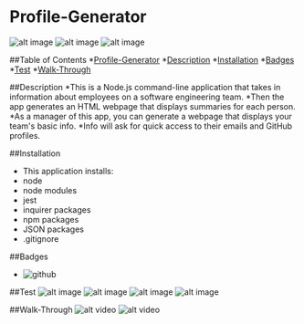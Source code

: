 # Profile-Generator

![alt image](../output/2021-08-03.(8)png)
![alt image](../output/2021-08-03.(9)png)
![alt image](../output/2021-08-03.(10)png)

##Table of Contents
*[Profile-Generator](#Profile-Generator)
*[Description](#Description)
*[Installation](#Installation)
*[Badges](#Badges)
*[Test](#Test)
*[Walk-Through](#Walk-Through)

##Description
*This is a Node.js command-line application that takes in information about employees on a software engineering team.
*Then the app generates an HTML webpage that displays summaries for each person.
*As a manager of this app, you can generate a webpage that displays your team's basic info.
*Info will ask for quick access to their emails and GitHub profiles.

##Installation
* This application installs:
* node
* node modules
* jest
* inquirer packages
* npm packages
* JSON packages
* .gitignore

##Badges
* ![github](https://github.com/Maalie04/Profile-Generator)


##Test
![alt image](../output/2021-08-03.png)
![alt image](../output/2021-08-03.(5)png)
![alt image](../output/2021-08-03.(6)png)
![alt image](../output/2021-08-03.(7)png)

##Walk-Through
![alt video](https://drive.google.com/file/d/1s6JD2u9qWCrUG1Gv_U4rU59lx-Z_tyoj/view)
![alt video](https://drive.google.com/file/d/1V0s5I5h5VqeskOqkS_4WUl9QRVxq0zU3/view)

